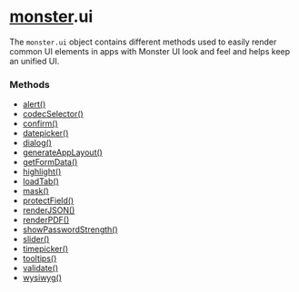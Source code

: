# [monster][monster].ui
The `monster.ui` object contains different methods used to easily render common UI elements in apps with Monster UI look and feel and helps keep an unified UI.

### Methods
* [alert()][alert]
* [codecSelector()][codecSelector]
* [confirm()][confirm]
* [datepicker()][datepicker]
* [dialog()][dialog]
* [generateAppLayout()][generateAppLayout]
* [getFormData()][getFormData]
* [highlight()][highlight]
* [loadTab()][loadTab]
* [mask()][mask]
* [protectField()][protect_field]
* [renderJSON()][render_json]
* [renderPDF()][render_pdf]
* [showPasswordStrength()][show_password_strength]
* [slider()][slider]
* [timepicker()][timepicker]
* [tooltips()][tooltips]
* [validate()][validate]
* [wysiwyg()][wysiwyg]

[monster]: ../monster.md
[alert]: ui/alert().md
[codecSelector]: ui/codecSelector().md
[confirm]: ui/confirm().md
[datepicker]: ui/datepicker().md
[dialog]: ui/dialog().md
[generateAppLayout]: ui/generateAppLayout().md
[getFormData]: ui/getFormData().md
[highlight]: ui/highlight().md
[loadTab]: ui/loadTab().md
[mask]: ui/mask().md
[protect_field]: ui/protectField().md
[render_json]: ui/renderJSON().md
[render_pdf]: ui/renderPDF().md
[show_password_strength]: ui/showPasswordStrength().md
[slider]: ui/slider().md
[timepicker]: ui/timepicker().md
[tooltips]: ui/tooltips().md
[validate]: ui/validate().md
[wysiwyg]: ui/wysiwyg().md
